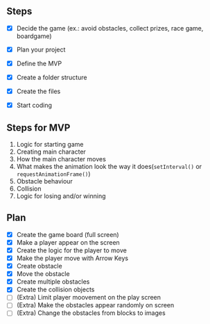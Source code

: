 ## Steps

- [x] Decide the game (ex.: avoid obstacles, collect prizes, race game, boardgame)
- [x] Plan your project
- [x] Define the MVP
- [x] Create a folder structure
- [x] Create the files
- [x] Start coding


## Steps for MVP

1. Logic for starting game
2. Creating main character
3. How the main character moves
4. What makes the animation look the way it does(`setInterval()` or `requestAnimationFrame()`)
5. Obstacle behaviour
6. Collision
7. Logic for losing and/or winning


## Plan

- [x] Create the game board (full screen)
- [x] Make a player appear on the screen
- [x] Create the logic for the player to move
- [x] Make the player move with Arrow Keys
- [x] Create obstacle
- [x] Move the obstacle
- [x] Create multiple obstacles
- [x] Create the collision objects
- [ ] (Extra) Limit player moovement on the play screen
- [ ] (Extra) Make the obstacles appear randomly on screen
- [ ] (Extra) Change the obstacles from blocks to images